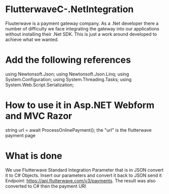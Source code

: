 # FlutterwaveC-.NetIntegration
Fluuterwave is a payment gateway company. As a .Net developer there a number of difficulty we face integrating the gateway into our applications without installing their .Net SDK. This is just a work around developed to achieve what we wanted.

# Add the following references
using Newtonsoft.Json;
using Newtonsoft.Json.Linq;
using System.Configuration;
using System.Threading.Tasks;
using System.Web.Script.Serialization;
 
# How to use it in Asp.NET Webform and MVC Razor
 string url = await ProcessOnlinePayment();
 the "url" is the flutterwave payment page
# What is done
We use Flutterwave Standard Integration Parameter that is in JSON convert it to C# Objects.
Insert our parameters and convert it back to JSON send it Endpoint: https://api.flutterwave.com/v3/payments.
The result was also converted to C# then the payment URl

